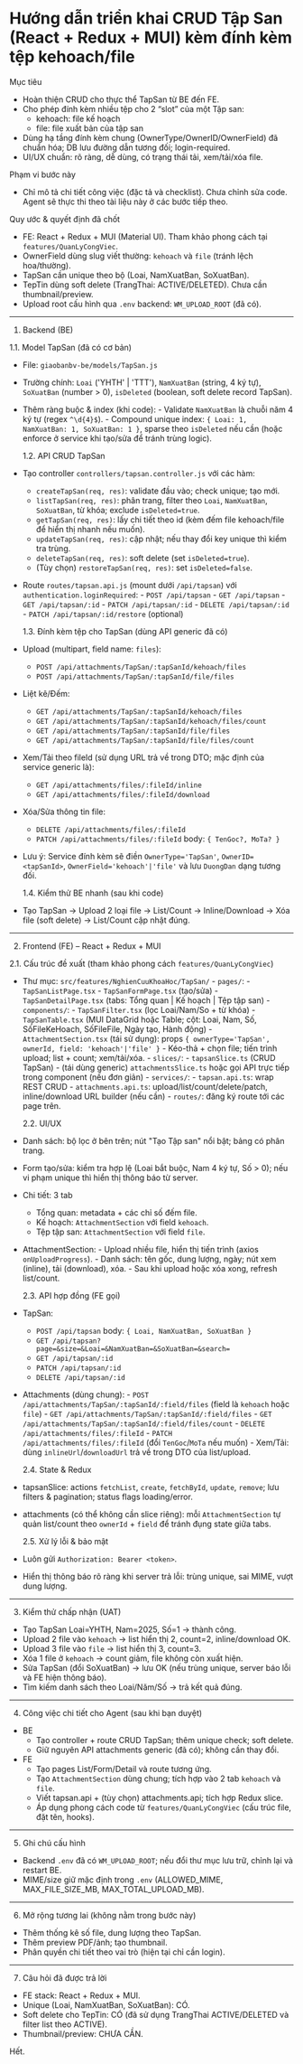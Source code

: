 # Hướng dẫn triển khai CRUD Tập San (React + Redux + MUI) kèm đính kèm tệp kehoach/file

Mục tiêu

- Hoàn thiện CRUD cho thực thể TapSan từ BE đến FE.
- Cho phép đính kèm nhiều tệp cho 2 “slot” của một Tập san:
  - kehoach: file kế hoạch
  - file: file xuất bản của tập san
- Dùng hạ tầng đính kèm chung (OwnerType/OwnerID/OwnerField) đã chuẩn hóa; DB lưu đường dẫn tương đối; login-required.
- UI/UX chuẩn: rõ ràng, dễ dùng, có trạng thái tải, xem/tải/xóa file.

Phạm vi bước này

- Chỉ mô tả chi tiết công việc (đặc tả và checklist). Chưa chỉnh sửa code. Agent sẽ thực thi theo tài liệu này ở các bước tiếp theo.

Quy ước & quyết định đã chốt

- FE: React + Redux + MUI (Material UI). Tham khảo phong cách tại `features/QuanLyCongViec`.
- OwnerField dùng slug viết thường: `kehoach` và `file` (tránh lệch hoa/thường).
- TapSan cần unique theo bộ (Loai, NamXuatBan, SoXuatBan).
- TepTin dùng soft delete (TrangThai: ACTIVE/DELETED). Chưa cần thumbnail/preview.
- Upload root cấu hình qua `.env` backend: `WM_UPLOAD_ROOT` (đã có).

---

1. Backend (BE)

1.1. Model TapSan (đã có cơ bản)

- File: `giaobanbv-be/models/TapSan.js`
- Trường chính: `Loai` ('YHTH' | 'TTT'), `NamXuatBan` (string, 4 ký tự), `SoXuatBan` (number > 0), `isDeleted` (boolean, soft delete record TapSan).
- Thêm ràng buộc & index (khi code): - Validate `NamXuatBan` là chuỗi năm 4 ký tự (regex `^\d{4}$`). - Compound unique index: `{ Loai: 1, NamXuatBan: 1, SoXuatBan: 1 }`, sparse theo `isDeleted` nếu cần (hoặc enforce ở service khi tạo/sửa để tránh trùng logic).

  1.2. API CRUD TapSan

- Tạo controller `controllers/tapsan.controller.js` với các hàm:
  - `createTapSan(req, res)`: validate đầu vào; check unique; tạo mới.
  - `listTapSan(req, res)`: phân trang, filter theo `Loai`, `NamXuatBan`, `SoXuatBan`, từ khóa; exclude `isDeleted=true`.
  - `getTapSan(req, res)`: lấy chi tiết theo id (kèm đếm file kehoach/file để hiển thị nhanh nếu muốn).
  - `updateTapSan(req, res)`: cập nhật; nếu thay đổi key unique thì kiểm tra trùng.
  - `deleteTapSan(req, res)`: soft delete (set `isDeleted=true`).
  - (Tùy chọn) `restoreTapSan(req, res)`: set `isDeleted=false`.
- Route `routes/tapsan.api.js` (mount dưới `/api/tapsan`) với `authentication.loginRequired`: - `POST /api/tapsan` - `GET /api/tapsan` - `GET /api/tapsan/:id` - `PATCH /api/tapsan/:id` - `DELETE /api/tapsan/:id` - `PATCH /api/tapsan/:id/restore` (optional)

  1.3. Đính kèm tệp cho TapSan (dùng API generic đã có)

- Upload (multipart, field name: `files`):
  - `POST /api/attachments/TapSan/:tapSanId/kehoach/files`
  - `POST /api/attachments/TapSan/:tapSanId/file/files`
- Liệt kê/Đếm:
  - `GET /api/attachments/TapSan/:tapSanId/kehoach/files`
  - `GET /api/attachments/TapSan/:tapSanId/kehoach/files/count`
  - `GET /api/attachments/TapSan/:tapSanId/file/files`
  - `GET /api/attachments/TapSan/:tapSanId/file/files/count`
- Xem/Tải theo fileId (sử dụng URL trả về trong DTO; mặc định của service generic là):
  - `GET /api/attachments/files/:fileId/inline`
  - `GET /api/attachments/files/:fileId/download`
- Xóa/Sửa thông tin file:
  - `DELETE /api/attachments/files/:fileId`
  - `PATCH /api/attachments/files/:fileId` body: `{ TenGoc?, MoTa? }`
- Lưu ý: Service đính kèm sẽ điền `OwnerType='TapSan'`, `OwnerID=<tapSanId>`, `OwnerField='kehoach'|'file'` và lưu `DuongDan` dạng tương đối.

  1.4. Kiểm thử BE nhanh (sau khi code)

- Tạo TapSan → Upload 2 loại file → List/Count → Inline/Download → Xóa file (soft delete) → List/Count cập nhật đúng.

---

2. Frontend (FE) – React + Redux + MUI

2.1. Cấu trúc đề xuất (tham khảo phong cách `features/QuanLyCongViec`)

- Thư mục: `src/features/NghienCuuKhoaHoc/TapSan/` - `pages/`: - `TapSanListPage.tsx` - `TapSanFormPage.tsx` (tạo/sửa) - `TapSanDetailPage.tsx` (tabs: Tổng quan | Kế hoạch | Tệp tập san) - `components/`: - `TapSanFilter.tsx` (lọc Loai/Nam/So + từ khóa) - `TapSanTable.tsx` (MUI DataGrid hoặc Table; cột: Loai, Nam, Số, SốFileKeHoach, SốFileFile, Ngày tạo, Hành động) - `AttachmentSection.tsx` (tái sử dụng): props `{ ownerType='TapSan', ownerId, field: 'kehoach'|'file' }` - Kéo-thả + chọn file; tiến trình upload; list + count; xem/tải/xóa. - `slices/`: - `tapsanSlice.ts` (CRUD TapSan) - (tái dùng generic) `attachmentsSlice.ts` hoặc gọi API trực tiếp trong component (nếu đơn giản) - `services/`: - `tapsan.api.ts`: wrap REST CRUD - `attachments.api.ts`: upload/list/count/delete/patch, inline/download URL builder (nếu cần) - `routes/`: đăng ký route tới các page trên.

  2.2. UI/UX

- Danh sách: bộ lọc ở bên trên; nút "Tạo Tập san" nổi bật; bảng có phân trang.
- Form tạo/sửa: kiểm tra hợp lệ (Loai bắt buộc, Nam 4 ký tự, Số > 0); nếu vi phạm unique thì hiển thị thông báo từ server.
- Chi tiết: 3 tab
  - Tổng quan: metadata + các chỉ số đếm file.
  - Kế hoạch: `AttachmentSection` với field `kehoach`.
  - Tệp tập san: `AttachmentSection` với field `file`.
- AttachmentSection: - Upload nhiều file, hiển thị tiến trình (axios `onUploadProgress`). - Danh sách: tên gốc, dung lượng, ngày; nút xem (inline), tải (download), xóa. - Sau khi upload hoặc xóa xong, refresh list/count.

  2.3. API hợp đồng (FE gọi)

- TapSan:
  - `POST /api/tapsan` body: `{ Loai, NamXuatBan, SoXuatBan }`
  - `GET /api/tapsan?page=&size=&Loai=&NamXuatBan=&SoXuatBan=&search=`
  - `GET /api/tapsan/:id`
  - `PATCH /api/tapsan/:id`
  - `DELETE /api/tapsan/:id`
- Attachments (dùng chung): - `POST /api/attachments/TapSan/:tapSanId/:field/files` (field là `kehoach` hoặc `file`) - `GET /api/attachments/TapSan/:tapSanId/:field/files` - `GET /api/attachments/TapSan/:tapSanId/:field/files/count` - `DELETE /api/attachments/files/:fileId` - `PATCH /api/attachments/files/:fileId` (đổi `TenGoc`/`MoTa` nếu muốn) - Xem/Tải: dùng `inlineUrl`/`downloadUrl` trả về trong DTO của list/upload.

  2.4. State & Redux

- tapsanSlice: actions `fetchList`, `create`, `fetchById`, `update`, `remove`; lưu filters & pagination; status flags loading/error.
- attachments (có thể không cần slice riêng): mỗi `AttachmentSection` tự quản list/count theo `ownerId` + `field` để tránh đụng state giữa tabs.

  2.5. Xử lý lỗi & bảo mật

- Luôn gửi `Authorization: Bearer <token>`.
- Hiển thị thông báo rõ ràng khi server trả lỗi: trùng unique, sai MIME, vượt dung lượng.

---

3. Kiểm thử chấp nhận (UAT)

- Tạo TapSan Loai=YHTH, Nam=2025, Số=1 → thành công.
- Upload 2 file vào `kehoach` → list hiển thị 2, count=2, inline/download OK.
- Upload 3 file vào `file` → list hiển thị 3, count=3.
- Xóa 1 file ở `kehoach` → count giảm, file không còn xuất hiện.
- Sửa TapSan (đổi SoXuatBan) → lưu OK (nếu trùng unique, server báo lỗi và FE hiện thông báo).
- Tìm kiếm danh sách theo Loai/Năm/Số → trả kết quả đúng.

---

4. Công việc chi tiết cho Agent (sau khi bạn duyệt)

- BE
  - Tạo controller + route CRUD TapSan; thêm unique check; soft delete.
  - Giữ nguyên API attachments generic (đã có); không cần thay đổi.
- FE
  - Tạo pages List/Form/Detail và route tương ứng.
  - Tạo `AttachmentSection` dùng chung; tích hợp vào 2 tab `kehoach` và `file`.
  - Viết tapsan.api + (tùy chọn) attachments.api; tích hợp Redux slice.
  - Áp dụng phong cách code từ `features/QuanLyCongViec` (cấu trúc file, đặt tên, hooks).

---

5. Ghi chú cấu hình

- Backend `.env` đã có `WM_UPLOAD_ROOT`; nếu đổi thư mục lưu trữ, chỉnh lại và restart BE.
- MIME/size giữ mặc định trong `.env` (ALLOWED_MIME, MAX_FILE_SIZE_MB, MAX_TOTAL_UPLOAD_MB).

---

6. Mở rộng tương lai (không nằm trong bước này)

- Thêm thống kê số file, dung lượng theo TapSan.
- Thêm preview PDF/ảnh; tạo thumbnail.
- Phân quyền chi tiết theo vai trò (hiện tại chỉ cần login).

---

7. Câu hỏi đã được trả lời

- FE stack: React + Redux + MUI.
- Unique (Loai, NamXuatBan, SoXuatBan): CÓ.
- Soft delete cho TepTin: CÓ (đã sử dụng TrangThai ACTIVE/DELETED và filter list theo ACTIVE).
- Thumbnail/preview: CHƯA CẦN.

Hết.
